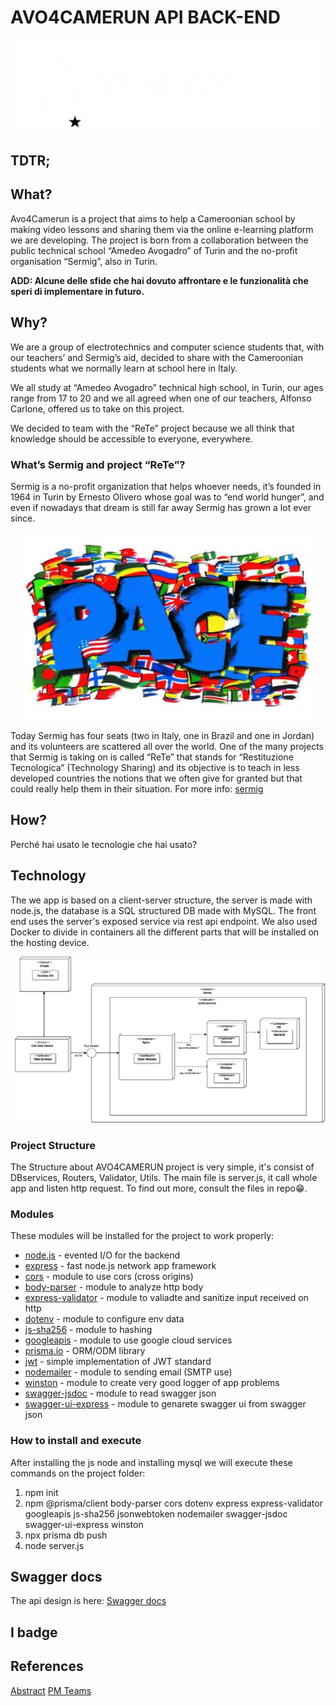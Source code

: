 # AVO4CAMERUN API BACK-END
![logo](./assets/img/logo_esteso_white.png)

## TDTR;

## What?
Avo4Camerun is a project that aims to help a Cameroonian school by making video lessons and sharing them via the online e-learning platform we are developing.
The project is born from a collaboration between the public technical school “Amedeo Avogadro” of Turin and the no-profit organisation “Sermig”, also in Turin.

**ADD: Alcune delle sfide che hai dovuto affrontare e le funzionalità che speri di implementare in futuro.**

## Why?
We are a group of electrotechnics and computer science students that, with our teachers’ and Sermig’s aid, decided to share with the Cameroonian students what we normally learn at school here in Italy.

We all study at “Amedeo Avogadro” technical high school, in Turin, our ages range from 17 to 20 and we all agreed when one of our teachers, Alfonso Carlone, offered us to take on this project. 

We decided to team with the “ReTe” project because we all think that knowledge should be accessible to everyone, everywhere.

### What’s Sermig and project “ReTe”?
Sermig is a no-profit organization that helps whoever needs, it’s founded in 1964 in Turin by Ernesto Olivero whose goal was to “end world hunger”, and even if nowadays that dream is still far away Sermig has grown a lot ever since.

<p align="center">
 <img style="margin-block: auto;" width="460" height="300" src="/assets/img/docs/sermig.jpg" />
</p>

Today Sermig has four seats (two in Italy, one in Brazil and one in Jordan) and its volunteers are scattered all over the world. 
One of the many projects that Sermig is taking on is called “ReTe” that stands for “Restituzione Tecnologica” (Technology Sharing) and its objective is to teach in less developed countries the notions that we often give for granted but that could really help them in their situation. 
For more info: [sermig](https://en.sermig.org/)

## How?
Perché hai usato le tecnologie che hai usato?

## Technology
The we app is based on a client-server structure, the server is made with node.js, the database is a SQL structured DB made with MySQL.
The front end uses the server's exposed service via rest api endpoint.
We also used Docker to divide in containers all the different parts that will be installed on the hosting device.

![deployment diagramm](/assets/img/docs/deployment.png)

###  Project Structure
The Structure about AVO4CAMERUN project is very simple, it's consist of DBservices, Routers, Validator, Utils.
The main file is server.js, it call whole app and listen http request.
To find out more, consult the files in repo😁.

### Modules
These modules will be installed for the project to work properly:

- [node.js](https://nodejs.org/en/)                                         - evented I/O for the backend
- [express](https://expressjs.com/)                                         - fast node.js network app framework
- [cors](https://www.npmjs.com/package/cors)                                - module to use cors (cross origins)
- [body-parser](https://www.npmjs.com/package/body-parser)                  - module to analyze http body 
- [express-validator](https://express-validator.github.io/docs/)            - module to valiadte and sanitize input received on http
- [dotenv](https://www.npmjs.com/package/dotenv)                            - module to configure env data 
- [js-sha256](https://www.npmjs.com/package/js-sha256)                      - module to hashing
- [googleapis]()                                                            - module to use google cloud services
- [prisma.io](https://prisma.io)                                            - ORM/ODM library
- [jwt](https://www.npmjs.com/package/jsonwebtoken)                         - simple implementation of JWT standard
- [nodemailer](https://nodemailer.com/about/)                               - module to sending email (SMTP use)
- [winston](https://www.npmjs.com/package/winston)                          - module to create very good logger of app problems
- [swagger-jsdoc](https://www.npmjs.com/package/swagger-jsdoc)              - module to read swagger json  
- [swagger-ui-express](https://www.npmjs.com/package/swagger-ui-express)    - module to genarete swagger ui from swagger json  

### How to install and execute
After installing the js node and installing mysql we will execute these commands on the project folder:

1. npm init 
2. npm @prisma/client body-parser cors dotenv express express-validator googleapis js-sha256 jsonwebtoken nodemailer swagger-jsdoc swagger-ui-express winston
3. npx prisma db push
3. node server.js

## Swagger docs
The api design is here:
[Swagger docs](https://api.avo4camerun.kirinsecurity.com/api/v1/docs/)

## I badge

## References
[Abstract](https://avo4camerun.notion.site/avo4camerun/Avo4Camerun-ae70fa72aac8463d94213ae11600e5a3)
[PM Teams](https://www.google.com/url?sa=i&url=https%3A%2F%2Fanimalcrossing.fandom.com%2Fwiki%2FPietro&psig=AOvVaw2pddyWrd7AelO70VQwvIxv&ust=1649862741955000&source=images&cd=vfe&ved=0CAoQjRxqFwoTCLiGov3njvcCFQAAAAAdAAAAABAD)
